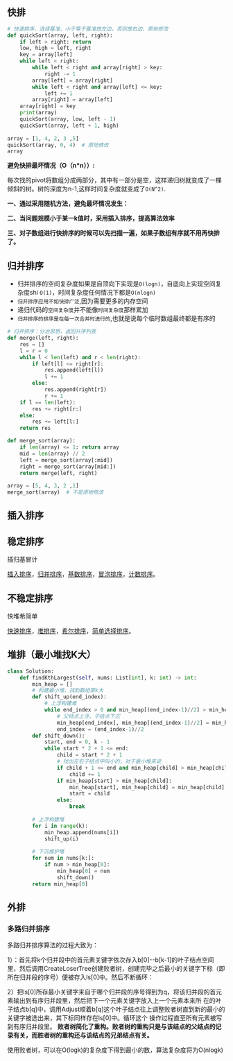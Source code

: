 ## 快排

```python
# 快速排序，选择基准，小于等于基准放左边，否则放右边，原地修改
def quickSort(array, left, right):
    if left > right: return
    low, high = left, right
    key = array[left]
    while left < right:
        while left < right and array[right] > key:
            right -= 1
        array[left] = array[right]
        while left < right and array[left] <= key:
            left += 1
        array[right] = array[left]
    array[right] = key
    print(array)
    quickSort(array, low, left - 1)
    quickSort(array, left + 1, high)
    
array = [1, 4, 2, 3 ,5]    
quickSort(array, 0, 4)  # 原地修改
array
```

**避免快排最坏情况（O（n*n））:**

每次找的pivot将数组分成两部分，其中有一部分是空，这样递归树就变成了一棵倾斜的树。树的深度为n-1,这样时间复杂度就变成了`O(N^2)`.

**一、通过采用随机方法，避免最坏情况发生：**

**二、当问题规模小于某一k值时，采用插入排序，提高算法效率**

**三、对子数组进行快排序的时候可以先扫描一遍，如果子数组有序就不用再快排了。**

## 归并排序

- 归并排序的空间复杂度如果是自顶向下实现是`O(logn)`，自底向上实现空间复杂度shi `O(1)`，时间复杂度任何情况下都是`O(nlogn)`
- `归并排序应用不如快排广泛`,因为需要更多的内存空间
- 递归代码的`空间复杂度`并不能像`时间复杂度`那样累加
- `归并排序的排序是在每一次合并时进行的`,也就是说每个临时数组最终都是有序的

```python
# 归并排序：分治思想，返回升序列表
def merge(left, right):
    res = []
    l = r = 0
    while l < len(left) and r < len(right):
        if left[l] <= right[r]:
            res.append(left[l])
            l += 1
        else:
            res.append(right[r])
            r += 1 
    if l == len(left):
        res += right[r:]
    else:
        res += left[l:]
    return res 

def merge_sort(array):
    if len(array) <= 1: return array
    mid = len(array) // 2
    left = merge_sort(array[:mid])
    right = merge_sort(array[mid:])
    return merge(left, right)
    
array = [5, 4, 3, 2 ,1]    
merge_sort(array)  # 不是原地修改   
```

## 插入排序





## 稳定排序 

插归基冒计

[插入排序](https://baike.baidu.com/item/插入排序/7214992)，[归并排序](https://baike.baidu.com/item/归并排序/1639015)，[基数排序](https://baike.baidu.com/item/基数排序/7875498)，[冒泡排序](https://baike.baidu.com/item/冒泡排序/4602306)，[计数排序](https://baike.baidu.com/item/计数排序/8518144)。

## 不稳定排序 

快堆希简单

[快速排序](https://baike.baidu.com/item/快速排序/2084344)，[堆排序](https://baike.baidu.com/item/堆排序/2840151)，[希尔排序](https://baike.baidu.com/item/希尔排序/3229428)，[简单选择排序](https://baike.baidu.com/item/简单选择排序/9796478)。 

## 堆排（最小堆找K大）

```python
class Solution:
    def findKthLargest(self, nums: List[int], k: int) -> int:
        min_heap = []
        # 构建最小堆，找到数组第k大
        def shift_up(end_index):
            # 上浮构建堆
            while end_index > 0 and min_heap[(end_index-1)//2] > min_heap[end_index]:
                # 父结点上浮，子结点下沉
                min_heap[end_index], min_heap[(end_index-1)//2] = min_heap[(end_index-1)//2], min_heap[end_index]
                end_index = (end_index-1)//2
        def shift_down():
            start, end = 0, k - 1
            while start * 2 + 1 <= end:
                child = start * 2 + 1
                # 找出左右子结点中叫小的，对于最小堆来说
                if child + 1 <= end and min_heap[child] > min_heap[child+1]:
                    child += 1
                if min_heap[start] > min_heap[child]:
                    min_heap[start], min_heap[child] = min_heap[child], min_heap[start]
                    start = child
                else:
                    break
                    
        # 上浮构建堆
        for i in range(k):
            min_heap.append(nums[i])
            shift_up(i)
        
        # 下沉维护堆
        for num in nums[k:]:
            if num > min_heap[0]:
                min_heap[0] = num
                shift_down()
        return min_heap[0]
```

## 外排

### 多路归并排序

多路归并排序算法的过程大致为：

1）：首先将k个归并段中的首元素关键字依次存入b[0]--b[k-1]的叶子结点空间里，然后调用CreateLoserTree创建败者树，创建完毕之后最小的关键字下标（即所在归并段的序号）便被存入ls[0]中。然后不断循环：

2）把ls[0]所存最小关键字来自于哪个归并段的序号得到为q，将该归并段的首元素输出到有序归并段里，然后把下一个元素关键字放入上一个元素本来所 在的叶子结点b[q]中，调用Adjust顺着b[q]这个叶子结点往上调整败者树直到新的最小的关键字被选出来，其下标同样存在ls[0]中。循环这个 操作过程直至所有元素被写到有序归并段里。
**败者树简化了重构。败者树的重构只是与该结点的父结点的记录有关，而胜者树的重构还与该结点的兄弟结点有关。**

使用败者树，可以在O(logk)的复杂度下得到最小的数，算法复杂度将为O(nlogk)